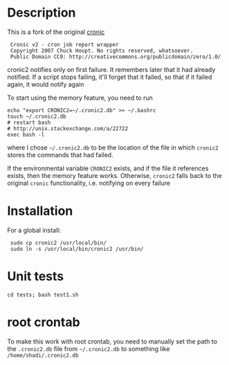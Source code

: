 # Description
This is a fork of the original [cronic](http://habilis.net/cronic/)

     Cronic v2 - cron job report wrapper
     Copyright 2007 Chuck Houpt. No rights reserved, whatsoever.
     Public Domain CC0: http://creativecommons.org/publicdomain/zero/1.0/

cronic2 notifies only on first failure.
It remembers later that it had already notified.
If a script stops failing, it'll forget that it failed, so that if it failed again, it would notify again

To start using the memory feature, you need to run

    echo "export CRONIC2=~/.cronic2.db" >> ~/.bashrc
    touch ~/.cronic2.db
    # restart bash
    # http://unix.stackexchange.com/a/22722
    exec bash -l 

where I chose `~/.cronic2.db` to be the location of the file in which `cronic2` stores the commands that had failed.

If the environmental variable `CRONIC2` exists, and if the file it references exists, then the memory feature works. Otherwise, `cronic2` falls back to the original `cronic` functionality, i.e. notifying on every failure

# Installation
For a global install:

     sudo cp cronic2 /usr/local/bin/
     sudo ln -s /usr/local/bin/cronic2 /usr/bin/

# Unit tests

    cd tests; bash test1.sh

# root crontab
To make this work with root crontab, you need to manually set the path to the `.cronic2.db` file from `~/.cronic2.db` to something like `/home/shadi/.cronic2.db`
